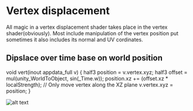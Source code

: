 # Vertex displacement

All magic in a vertex displacement shader takes place in the vertex shader(obviously).
Most include manipulation of the vertex position put sometimes it also includes its normal and UV cordinates.

## Dipslace over time base on world position
void vert(inout appdata_full v) {
	half3  position = v.vertex.xyz;
	half3 offset = mul(unity_WorldToObject, sin(_Time.w));
	position.xz += (offset.xz * localStrength);	// Only move vertex along the XZ plane
	v.vertex.xyz = position;
}

![alt text](https://raw.githubusercontent.com/bonahona/cg-snippets/master/Images/VertexDisplacement.gif "Vertex displacement")